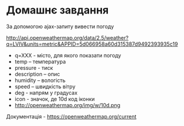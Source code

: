 # Домашнє завдання

За допомогою ajax-запиту вивести погоду

http://api.openweathermap.org/data/2.5/weather?q=LVIV&units=metric&APPID=5d066958a60d315387d9492393935c19

- q=XXX - місто, для якого показати погоду
- temp – температура
- pressure - тиск
- description – опис
- humidity – вологість
- speed – швидкість вітру
- deg - напрям у градусах
- icon - значок, де 10d код іконки
- http://openweathermap.org/img/w/10d.png

Документація - https://openweathermap.org/current